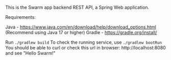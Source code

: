 This is the Swarm app backend REST API, a Spring Web application.

Requirements:

Java - https://www.java.com/en/download/help/download_options.html (Recommend using Java 17 or higher)
Gradle - https://gradle.org/install/

Run `./gradlew build`
To check the running service, use `./gradlew bootRun`
You should be able to curl or check this url in browser: http://localhost:8080
and see "Hello Swarm!"
